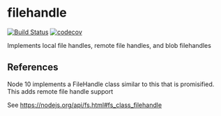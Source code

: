 # filehandle


[![Build Status](https://travis-ci.com/cmdcolin/node-filehandle.svg?branch=master)](https://travis-ci.com/cmdcolin/node-filehandle)
[![codecov](https://codecov.io/gh/cmdcolin/node-filehandle/branch/master/graph/badge.svg)](https://codecov.io/gh/cmdcolin/node-filehandle)

Implements local file handles, remote file handles, and blob filehandles


## References


Node 10 implements a FileHandle class similar to this that is promisified. This adds remote file handle support

See https://nodejs.org/api/fs.html#fs_class_filehandle
